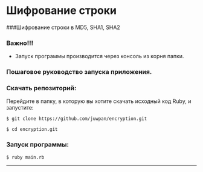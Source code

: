 # Шифрование строки

###Шифрование строки в MD5, SHA1, SHA2

### Важно!!! 

- Запуск программы производится через консоль из корня папки.

### Пошаговое руководство запуска приложения.

### Скачать репозиторий:

Перейдите в папку, в которую вы хотите скачать исходный код Ruby, и запустите:

```
$ git clone https://github.com/juwpan/encryption.git

```
```
$ cd encryption.git
```

### Запуск программы:

```
$ ruby main.rb
```
---
